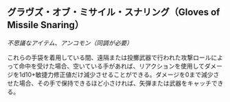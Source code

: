 ## グラヴズ・オブ・ミサイル・スナリング（Gloves of Missile Snaring）
*不思議なアイテム、アンコモン（同調が必要）*

これらの手袋を着用している間、遠隔または投擲武器で行われた攻撃ロールによって命中を受けた場合、空いている手があれば、リアクションを使用してダメージを1d10+敏捷力修正値だけ減少させることができる。ダメージを0まで減少させた場合、その手で保持できるほど小さければ、矢弾または武器をキャッチできる。